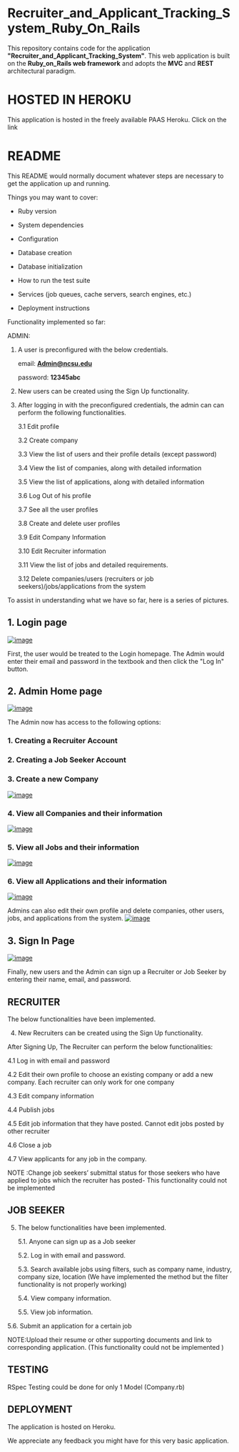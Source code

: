 # Recruiter_and_Applicant_Tracking_System_Ruby_On_Rails
This repository contains code for the application <b>"Recruiter_and_Applicant_Tracking_System"</b>. This web application is built on the <b>Ruby_on_Rails web framework</b> and adopts the <b>MVC</b> and <b>REST</b> architectural paradigm.

# HOSTED IN HEROKU

This application is hosted in the freely available PAAS Heroku.
Click on the link <a href= "https://sheltered-journey-10717.herokuapp.com/"></a>

# README

This README would normally document whatever steps are necessary to get the
application up and running.

Things you may want to cover:

* Ruby version

* System dependencies

* Configuration

* Database creation

* Database initialization

* How to run the test suite

* Services (job queues, cache servers, search engines, etc.)

* Deployment instructions


Functionality implemented so far:

ADMIN: 

1.  A user is preconfigured with the below credentials.

    email: <b>Admin@ncsu.edu</b>

    password: <b>12345abc</b>

2.  New users can be created using the Sign Up functionality.

3.  After logging in with the preconfigured credentials, the admin can can perform the following functionalities.

    3.1 Edit profile

    3.2 Create company

    3.3 View the list of users and their profile details (except password)

    3.4 View the list of companies, along with detailed information

    3.5 View the list of applications, along with detailed information

    3.6 Log Out of his profile

    3.7 See all the user profiles

    3.8 Create and delete user profiles
    
    3.9 Edit Company Information
    
    3.10 Edit Recruiter information
    
    3.11 View the list of jobs and detailed requirements.
    
    3.12 Delete companies/users (recruiters or job seekers)/jobs/applications from the system

  To assist in understanding what we have so far, here is a series of pictures.

<h2>1. Login page</h2>
<a href="https://ibb.co/jO6yiH"><img src="https://preview.ibb.co/cor9qx/image.png" alt="image" border="0"></a>

First, the user would be treated to the Login homepage.  The Admin would enter their email and password in the textbook and then click the "Log In" button.

<h2>2. Admin Home page</h2>
<a href="https://ibb.co/jqar3H"><img src="https://preview.ibb.co/dYDNAx/image.png" alt="image" border="0"></a>

The Admin now has access to the following options:
    <h3>1. Creating a Recruiter Account</h3>
    <h3>2. Creating a Job Seeker Account</h3>
    <h3>3. Create a new Company</h3>
    <a href="https://ibb.co/fz77Ax"><img src="https://preview.ibb.co/dRWZqx/image.png" alt="image" border="0"></a>
    <h3>4. View all Companies and their information</h3>
    <a href="https://ibb.co/iLVSAx"><img src="https://preview.ibb.co/d49yHc/image.png" alt="image" border="0"></a>
    <h3>5. View all Jobs and their information</h3>
    <a href="https://ibb.co/irBCcc"><img src="https://preview.ibb.co/iEL5xc/image.png" alt="image" border="0"></a>
    <h3>6. View all Applications and their information</h3>
    <a href="https://ibb.co/fnmOiH"><img src="https://preview.ibb.co/dEBpOH/image.png" alt="image" border="0"></a>
    
 Admins can also edit their own profile and delete companies, other users, jobs, and applications from the system.
 <a href="https://ibb.co/kCc7Ax"><img src="https://preview.ibb.co/hiH7Ax/image.png" alt="image" border="0"></a>
 
<h2>3. Sign In Page</h2>
<a href="https://ibb.co/efeb3H"><img src="https://preview.ibb.co/f4WCcc/image.png" alt="image" border="0"></a>

Finally, new users and the Admin can sign up a Recruiter or Job Seeker by entering their name, email, and password.


<h2> RECRUITER </h2>

The below functionalities have been implemented.

4. New Recruiters can be created using the Sign Up functionality.

After Signing Up, The Recruiter can perform the below functionalities:

 4.1 Log in with email and password

 4.2 Edit their own profile to choose an existing company or add a new company. Each recruiter can only work for one company

 4.3 Edit company information

 4.4 Publish jobs

 4.5 Edit job information that they have posted. Cannot edit jobs posted by other recruiter

 4.6 Close a job

 4.7 View applicants for any job in the company.

NOTE :Change job seekers’ submittal status for those seekers who have applied to jobs which the recruiter has posted- This  functionality could not be implemented

<h2> JOB SEEKER </h2>

5. The below functionalities have been implemented.

    5.1. Anyone can sign up as a Job seeker

    5.2. Log in with email and password.

    5.3. Search available jobs using filters, such as company name, industry, company size, location (We have implemented the method but   the filter functionality is not properly working)

    5.4. View company information.

    5.5. View job information.

 5.6. Submit an application for a certain job

NOTE:Upload their resume or other supporting documents and link to corresponding application. (This functionality could not be implemented )



<h2> TESTING </h2>

RSpec Testing could be done for only 1 Model (Company.rb)

<h2> DEPLOYMENT </h2>

The application is hosted on Heroku.


We appreciate any feedback you might have for this very basic application.
